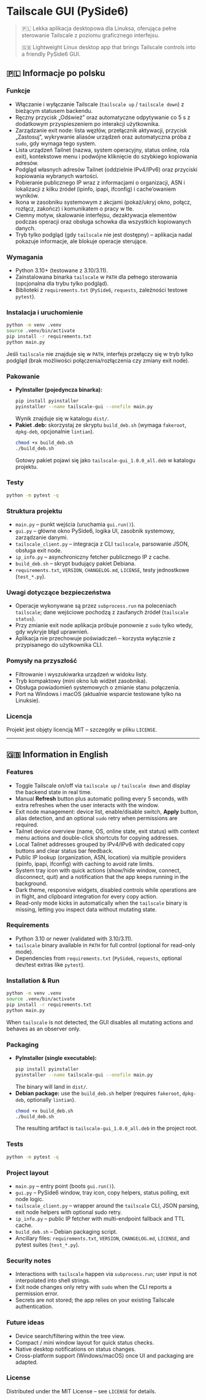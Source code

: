 # Tailscale GUI (PySide6)

> 🇵🇱 Lekka aplikacja desktopowa dla Linuksa, oferująca pełne sterowanie Tailscale z poziomu graficznego interfejsu.
>
> 🇬🇧 Lightweight Linux desktop app that brings Tailscale controls into a friendly PySide6 GUI.

## 🇵🇱 Informacje po polsku

### Funkcje
- Włączanie i wyłączanie Tailscale (`tailscale up` / `tailscale down`) z bieżącym statusem backendu.
- Ręczny przycisk „Odśwież” oraz automatyczne odpytywanie co 5 s z dodatkowym przyspieszeniem po interakcji użytkownika.
- Zarządzanie exit node: lista węzłów, przełącznik aktywacji, przycisk „Zastosuj”, wykrywanie aliasów urządzeń oraz automatyczna próba z `sudo`, gdy wymaga tego system.
- Lista urządzeń Tailnet (nazwa, system operacyjny, status online, rola exit), kontekstowe menu i podwójne kliknięcie do szybkiego kopiowania adresów.
- Podgląd własnych adresów Tailnet (oddzielnie IPv4/IPv6) oraz przyciski kopiowania wybranych wartości.
- Pobieranie publicznego IP wraz z informacjami o organizacji, ASN i lokalizacji z kilku źródeł (ipinfo, ipapi, ifconfig) i cache’owaniem wyników.
- Ikona w zasobniku systemowym z akcjami (pokaż/ukryj okno, połącz, rozłącz, zakończ) i komunikatem o pracy w tle.
- Ciemny motyw, skalowanie interfejsu, dezaktywacja elementów podczas operacji oraz obsługa schowka dla wszystkich kopiowanych danych. 
- Tryb tylko podgląd (gdy `tailscale` nie jest dostępny) – aplikacja nadal pokazuje informacje, ale blokuje operacje sterujące.

### Wymagania
- Python 3.10+ (testowane z 3.10/3.11).
- Zainstalowana binarka `tailscale` w `PATH` dla pełnego sterowania (opcjonalna dla trybu tylko podgląd).
- Biblioteki z `requirements.txt` (`PySide6`, `requests`, zależności testowe `pytest`).

### Instalacja i uruchomienie
```bash
python -m venv .venv
source .venv/bin/activate
pip install -r requirements.txt
python main.py
```

Jeśli `tailscale` nie znajduje się w `PATH`, interfejs przełączy się w tryb tylko podgląd (brak możliwości połączenia/rozłączenia czy zmiany exit node).

### Pakowanie
- **PyInstaller (pojedyncza binarka):**
	```bash
	pip install pyinstaller
	pyinstaller --name tailscale-gui --onefile main.py
	```
	Wynik znajduje się w katalogu `dist/`.
- **Pakiet .deb:** skorzystaj ze skryptu `build_deb.sh` (wymaga `fakeroot`, `dpkg-deb`, opcjonalnie `lintian`).
	```bash
	chmod +x build_deb.sh
	./build_deb.sh
	```
	Gotowy pakiet pojawi się jako `tailscale-gui_1.0.0_all.deb` w katalogu projektu.

### Testy
```bash
python -m pytest -q
```

### Struktura projektu
- `main.py` – punkt wejścia (uruchamia `gui.run()`).
- `gui.py` – główne okno PySide6, logika UI, zasobnik systemowy, zarządzanie danymi.
- `tailscale_client.py` – integracja z CLI `tailscale`, parsowanie JSON, obsługa exit node.
- `ip_info.py` – asynchroniczny fetcher publicznego IP z cache.
- `build_deb.sh` – skrypt budujący pakiet Debiana.
- `requirements.txt`, `VERSION`, `CHANGELOG.md`, `LICENSE`, testy jednostkowe (`test_*.py`).

### Uwagi dotyczące bezpieczeństwa
- Operacje wykonywane są przez `subprocess.run` na poleceniach `tailscale`; dane wejściowe pochodzą z zaufanych źródeł (`tailscale status`).
- Przy zmianie exit node aplikacja próbuje ponownie z `sudo` tylko wtedy, gdy wykryje błąd uprawnień.
- Aplikacja nie przechowuje poświadczeń – korzysta wyłącznie z przypisanego do użytkownika CLI.

### Pomysły na przyszłość
- Filtrowanie i wyszukiwarka urządzeń w widoku listy.
- Tryb kompaktowy (mini okno lub widżet zasobnika).
- Obsługa powiadomień systemowych o zmianie stanu połączenia.
- Port na Windows i macOS (aktualnie wsparcie testowane tylko na Linuksie).

### Licencja
Projekt jest objęty licencją MIT – szczegóły w pliku `LICENSE`.

---

## 🇬🇧 Information in English

### Features
- Toggle Tailscale on/off via `tailscale up` / `tailscale down` and display the backend state in real time.
- Manual **Refresh** button plus automatic polling every 5 seconds, with extra refreshes when the user interacts with the window.
- Exit node management: device list, enable/disable switch, **Apply** button, alias detection, and an optional `sudo` retry when permissions are required.
- Tailnet device overview (name, OS, online state, exit status) with context menu actions and double-click shortcuts for copying addresses.
- Local Tailnet addresses grouped by IPv4/IPv6 with dedicated copy buttons and clear status bar feedback.
- Public IP lookup (organization, ASN, location) via multiple providers (ipinfo, ipapi, ifconfig) with caching to avoid rate limits.
- System tray icon with quick actions (show/hide window, connect, disconnect, quit) and a notification that the app keeps running in the background.
- Dark theme, responsive widgets, disabled controls while operations are in flight, and clipboard integration for every copy action.
- Read-only mode kicks in automatically when the `tailscale` binary is missing, letting you inspect data without mutating state.

### Requirements
- Python 3.10 or newer (validated with 3.10/3.11).
- `tailscale` binary available in `PATH` for full control (optional for read-only mode).
- Dependencies from `requirements.txt` (`PySide6`, `requests`, optional dev/test extras like `pytest`).

### Installation & Run
```bash
python -m venv .venv
source .venv/bin/activate
pip install -r requirements.txt
python main.py
```

When `tailscale` is not detected, the GUI disables all mutating actions and behaves as an observer only.

### Packaging
- **PyInstaller (single executable):**
	```bash
	pip install pyinstaller
	pyinstaller --name tailscale-gui --onefile main.py
	```
	The binary will land in `dist/`.
- **Debian package:** use the `build_deb.sh` helper (requires `fakeroot`, `dpkg-deb`, optionally `lintian`).
	```bash
	chmod +x build_deb.sh
	./build_deb.sh
	```
	The resulting artifact is `tailscale-gui_1.0.0_all.deb` in the project root.

### Tests
```bash
python -m pytest -q
```

### Project layout
- `main.py` – entry point (boots `gui.run()`).
- `gui.py` – PySide6 window, tray icon, copy helpers, status polling, exit node logic.
- `tailscale_client.py` – wrapper around the `tailscale` CLI, JSON parsing, exit node helpers with optional sudo retry.
- `ip_info.py` – public IP fetcher with multi-endpoint fallback and TTL cache.
- `build_deb.sh` – Debian packaging script.
- Ancillary files: `requirements.txt`, `VERSION`, `CHANGELOG.md`, `LICENSE`, and pytest suites (`test_*.py`).

### Security notes
- Interactions with `tailscale` happen via `subprocess.run`; user input is not interpolated into shell strings.
- Exit node changes only retry with `sudo` when the CLI reports a permission error.
- Secrets are not stored; the app relies on your existing Tailscale authentication.

### Future ideas
- Device search/filtering within the tree view.
- Compact / mini window layout for quick status checks.
- Native desktop notifications on status changes.
- Cross-platform support (Windows/macOS) once UI and packaging are adapted.

### License
Distributed under the MIT License – see `LICENSE` for details.

